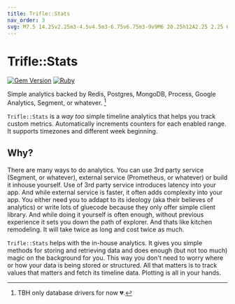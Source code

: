 ```yaml
---
title: Trifle::Stats
nav_order: 3
svg: M7.5 14.25v2.25m3-4.5v4.5m3-6.75v6.75m3-9v9M6 20.25h12A2.25 2.25 0 0020.25 18V6A2.25 2.25 0 0018 3.75H6A2.25 2.25 0 003.75 6v12A2.25 2.25 0 006 20.25z
---
```


# Trifle::Stats

[![Gem Version](https://badge.fury.io/rb/trifle-stats.svg)](https://rubygems.org/gems/trifle-stats)
[![Ruby](https://github.com/trifle-io/trifle-stats/workflows/Ruby/badge.svg?branch=main)](https://github.com/trifle-io/trifle-stats)

Simple analytics backed by Redis, Postgres, MongoDB, Process, Google Analytics, Segment, or whatever. [^1]

`Trifle::Stats` is a _way too_ simple timeline analytics that helps you track custom metrics. Automatically increments counters for each enabled range. It supports timezones and different week beginning.

## Why?

There are many ways to do analytics. You can use 3rd party service (Segment, or whatever), external service (Prometheus, or whatever) or build it inhouse yourself. Use of 3rd party service introduces latency into your app. And while external service is faster, it often adds complexity into your app. You either need you to addapt to its ideology (aka their believes of analytics) or write lots of gluecode because they only offer simple client library. And while doing it yourself is often enough, without previous experience it sets you down the path of explorer. And thats like kitchen remodeling. It will take twice as long and cost twice as much.

`Trifle::Stats` helps with the in-house analytics. It gives you simple methods for storing and retrieving data and does enough (but not too much) magic on the background for you. This way you don't need to worry where or how your data is being stored or structured. All that matters is to track values that matters and fetch its timeline data. Plotting is all in your hands.

[^1]: TBH only database drivers for now 💔.
